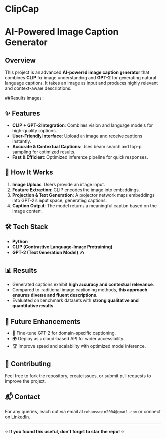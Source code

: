 # ClipCap

# AI-Powered Image Caption Generator

##  Overview
This project is an advanced **AI-powered image caption generator** that combines **CLIP** for image understanding and **GPT-2** for generating natural language captions. It takes an image as input and produces highly relevant and context-aware descriptions.




##Results images : 









## ✨ Features
-  **CLIP + GPT-2 Integration**: Combines vision and language models for high-quality captions.
-  **User-Friendly Interface**: Upload an image and receive captions instantly.
-  **Accurate & Contextual Captions**: Uses beam search and top-p sampling for optimized results.
-  **Fast & Efficient**: Optimized inference pipeline for quick responses.

## 📌 How It Works
1.  **Image Upload**: Users provide an image input.
2.  **Feature Extraction**: CLIP encodes the image into embeddings.
3.  **Projection & Text Generation**: A projector network maps embeddings into GPT-2’s input space, generating captions.
4.  **Caption Output**: The model returns a meaningful caption based on the image content.



## 🛠️ Tech Stack
- **Python** 
- **CLIP (Contrastive Language-Image Pretraining)** 
- **GPT-2 (Text Generation Model)** ✍


## 📊 Results
- Generated captions exhibit **high accuracy and contextual relevance**.
- Compared to traditional image captioning methods, **this approach ensures diverse and fluent descriptions**.
- Evaluated on benchmark datasets with **strong qualitative and quantitative results**.

## 📜 Future Enhancements
- 🔄 Fine-tune GPT-2 for domain-specific captioning.
- 🌍 Deploy as a cloud-based API for wider accessibility.
- 🏆 Improve speed and scalability with optimized model inference.

## 🤝 Contributing
Feel free to fork the repository, create issues, or submit pull requests to improve the project.

## 📬 Contact
For any queries, reach out via email at `rohanswain2004@gmail.com` or connect on [LinkedIn](https://linkedin.com/in/rohanswain27).

---
⭐ **If you found this useful, don't forget to star the repo!** ⭐

